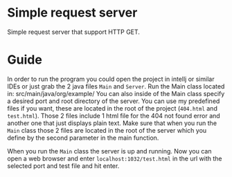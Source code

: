 # Simple request server

Simple request server that support HTTP GET.

# Guide
In order to run the program you could open the project in intellj or similar IDEs or just grab the 2 java files `Main` and `Server`. 
Run the Main class located in: src/main/java/org/example/
You can also inside of the Main class specify a desired port and root directory of the server. You can use my predefined files if you want, these are located in the root of the project (`404.html` and `test.html`). Those 2 files include 1 html file for the 404 not found error and another one that just displays plain text. Make sure that when you run the `Main` class those 2 files are located in the root of the server which you define by the second parameter in the main function.

When you run the `Main` class the server is up and running. Now you can open a web browser and enter `localhost:1032/test.html` in the url with the selected port and test file and hit enter.
